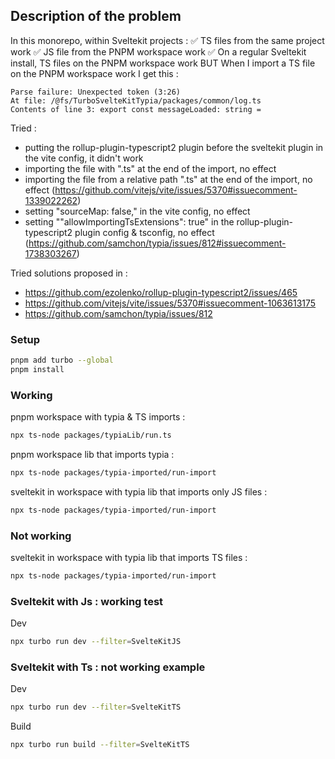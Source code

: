 ## Description of the problem 

In this monorepo, within Sveltekit projects : 
✅ TS files from the same project work
✅ JS file from the PNPM workspace work
✅ On a regular Sveltekit install, TS files on the PNPM workspace work
BUT When I import a TS file on the PNPM workspace work I get this :

```
Parse failure: Unexpected token (3:26)
At file: /@fs/TurboSvelteKitTypia/packages/common/log.ts
Contents of line 3: export const messageLoaded: string =
```

Tried : 
- putting the rollup-plugin-typescript2 plugin before the sveltekit plugin in the vite config, it didn't work
- importing the file with ".ts" at the end of the import, no effect
- importing the file from a relative path ".ts" at the end of the import, no effect (https://github.com/vitejs/vite/issues/5370#issuecomment-1339022262)
- setting "sourceMap: false," in the vite config, no effect
- setting ""allowImportingTsExtensions": true" in the rollup-plugin-typescript2 plugin config & tsconfig, no effect (https://github.com/samchon/typia/issues/812#issuecomment-1738303267)

Tried solutions proposed in :
- https://github.com/ezolenko/rollup-plugin-typescript2/issues/465
- https://github.com/vitejs/vite/issues/5370#issuecomment-1063613175
- https://github.com/samchon/typia/issues/812

### Setup
```sh
pnpm add turbo --global
pnpm install
```

### Working 

pnpm workspace with typia & TS imports : 
```sh
npx ts-node packages/typiaLib/run.ts
```

pnpm workspace lib that imports typia : 
```sh
npx ts-node packages/typia-imported/run-import
```

sveltekit in workspace with typia lib that imports only JS files : 
```sh
npx ts-node packages/typia-imported/run-import
```

### Not working 

sveltekit in workspace with typia lib that imports TS files : 
```sh
npx ts-node packages/typia-imported/run-import
```

### Sveltekit with Js : working test
Dev
```sh
npx turbo run dev --filter=SvelteKitJS
```
### Sveltekit with Ts : not working example
Dev
```sh
npx turbo run dev --filter=SvelteKitTS
```
Build
```sh
npx turbo run build --filter=SvelteKitTS
```
